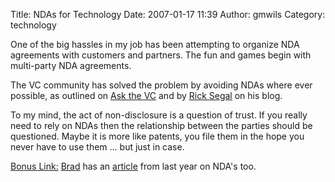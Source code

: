 Title: NDAs for Technology
Date: 2007-01-17 11:39
Author: gmwils
Category: technology

One of the big hassles in my job has been attempting to organize NDA
agreements with customers and partners. The fun and games begin with
multi-party NDA agreements.

The VC community has solved the problem by avoiding NDAs where ever
possible, as outlined on [Ask the VC][] and by [Rick Segal][] on his
blog.

To my mind, the act of non-disclosure is a question of trust. If you
really need to rely on NDAs then the relationship between the parties
should be questioned. Maybe it is more like patents, you file them in
the hope you never have to use them ... but just in case.

<u>Bonus Link:</u> [Brad][] has an [article][] from last year on NDA's
too.

  [Ask the VC]: http://www.askthevc.com/2007/01/vcs_and_nondisclosure_agreemen.php
  [Rick Segal]: http://ricksegal.typepad.com/pmv/2007/01/shhhh_the_promi.html
  [Brad]: http://www.feld.com/blog/
  [article]: http://www.feld.com/blog/archives/001547.html
